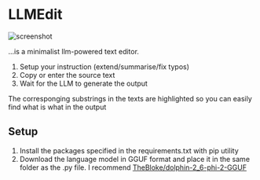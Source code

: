 # LLMEdit

![screenshot](https://github.com/HvostchedUser/LLMEdit/assets/42430176/7933b7cc-93f1-4d62-b9f0-119fcd57fcb3)

...is a minimalist llm-powered text editor.
1. Setup your instruction (extend/summarise/fix typos)
2. Copy or enter the source text
3. Wait for the LLM to generate the output

The corresponging substrings in the texts are highlighted so you can easily find what is what in the output 

## Setup
1. Install the packages specified in the requirements.txt with pip utility
2. Download the language model in GGUF format and place it in the same folder as the .py file. I recommend [TheBloke/dolphin-2_6-phi-2-GGUF](https://huggingface.co/TheBloke/dolphin-2_6-phi-2-GGUF)

